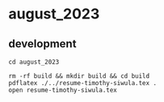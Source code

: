 # august_2023

## development

```
cd august_2023

rm -rf build && mkdir build && cd build
pdflatex ./../resume-timothy-siwula.tex .
open resume-timothy-siwula.tex
```


